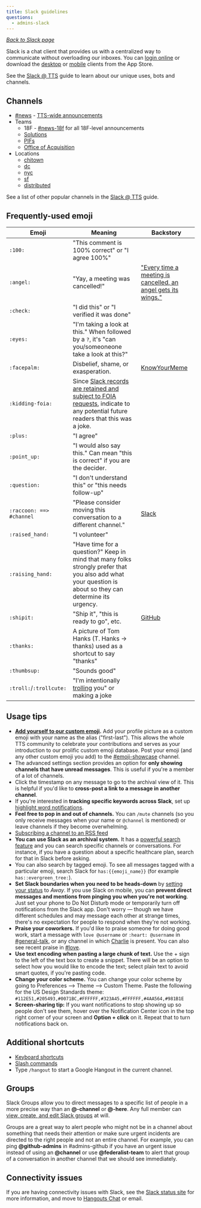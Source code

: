 ```yaml
---
title: Slack guidelines
questions:
  - admins-slack
---
```


[_Back to Slack page_](../)

Slack is a chat client that provides us with a centralized way to communicate without overloading our inboxes. You can [login online](https://gsa-tts.slack.com/) or download the [desktop](https://itunes.apple.com/us/app/slack/id803453959?mt=12) or [mobile](https://itunes.apple.com/us/app/slack-team-communication/id618783545?mt=8) clients from the App Store.

See the [Slack @ TTS](https://docs.google.com/document/d/1Hm42cg61S7FPhaLrRIJxl-LXQCcwGvJTKX_wG0Jz4aU/edit#heading=h.ho6etfp5g3pp) guide to learn about our unique uses, bots and channels.

## Channels

- [#news](https://gsa-tts.slack.com/messages/news/) - [TTS-wide announcements]({{site.baseurl}}/outreach/#how-to-make-tts-wide-announcements)
- Teams
  - 18F - [#news-18f](https://gsa-tts.slack.com/messages/news-18f/) for all 18F-level announcements
  - [Solutions](https://gsa-tts.slack.com/messages/solutions/)
  - [PIFs](https://gsa-tts.slack.com/messages/pifs/)
  - [Office of Acquisition](https://gsa-tts.slack.com/messages/tts-oa/)
- Locations
  - [chitown](https://gsa-tts.slack.com/messages/chitown/)
  - [dc](https://gsa-tts.slack.com/messages/dc/)
  - [nyc](https://gsa-tts.slack.com/messages/nyc/)
  - [sf](https://gsa-tts.slack.com/messages/sf/)
  - [distributed](https://gsa-tts.slack.com/messages/distributed/)

See a list of other popular channels in the [Slack @ TTS](https://docs.google.com/document/d/1Hm42cg61S7FPhaLrRIJxl-LXQCcwGvJTKX_wG0Jz4aU/edit#heading=h.b0dsxkh3r8wi) guide.

## Frequently-used emoji

| Emoji                    | Meaning                                                                                                                                                   | Backstory                                                                                                                                                                 |
| ------------------------ | --------------------------------------------------------------------------------------------------------------------------------------------------------- | ------------------------------------------------------------------------------------------------------------------------------------------------------------------------- |
| `:100:`                  | "This comment is 100% correct" or "I agree 100%"                                                                                                          |                                                                                                                                                                           |
| `:angel:`                | "Yay, a meeting was cancelled!"                                                                                                                           | ["Every time a meeting is cancelled, an angel gets its wings."](https://gsa-tts.slack.com/archives/C025AQGBJ/p1561997550303000?thread_ts=1561995346.301100&cid=C025AQGBJ) |
| `:check:`                | "I did this" or "I verified it was done"                                                                                                                  |                                                                                                                                                                           |
| `:eyes:`                 | "I'm taking a look at this." When followed by a `?`, it's "can you/someoneone take a look at this?"                                                       |                                                                                                                                                                           |
| `:facepalm:`             | Disbelief, shame, or exasperation.                                                                                                                        | [KnowYourMeme](https://knowyourmeme.com/memes/facepalm)                                                                                                                   |
| `:kidding-foia:`         | Since [Slack records are retained and subject to FOIA requests](../records/), indicate to any potential future readers that this was a joke.              |                                                                                                                                                                           |
| `:plus:`                 | "I agree"                                                                                                                                                 |                                                                                                                                                                           |
| `:point_up:`             | "I would also say this." Can mean "this is correct" if you are the decider.                                                                               |                                                                                                                                                                           |
| `:question:`             | "I don't understand this" or "this needs follow-up"                                                                                                       |                                                                                                                                                                           |
| `:raccoon: ==> #channel` | "Please consider moving this conversation to a different channel."                                                                                        | [Slack](https://www.slate.com/articles/technology/users/2015/04/slack_and_the_office_chat_several_people_are_typing_who_s_working.html)                                   |
| `:raised_hand:`          | "I volunteer"                                                                                                                                             |                                                                                                                                                                           |
| `:raising_hand:`         | "Have time for a question?" Keep in mind that many folks strongly prefer that you also add what your question is about so they can determine its urgency. |                                                                                                                                                                           |
| `:shipit:`               | "Ship it", "this is ready to go", etc.                                                                                                                    | [GitHub](https://www.quora.com/On-GitHub-what-is-the-significance-of-the-Ship-It-squirrel)                                                                                |
| `:thanks:`               | A picture of Tom Hanks (T. Hanks -> thanks) used as a shortcut to say "thanks"                                                                            |                                                                                                                                                                           |
| `:thumbsup:`             | "Sounds good"                                                                                                                                             |                                                                                                                                                                           |
| `:troll:`/`:trollcute:`  | "I'm intentionally [trolling](https://en.wikipedia.org/wiki/Internet_troll) you" or making a joke                                                         |                                                                                                                                                                           |

## Usage tips

- **[Add yourself to our custom emoji](https://gsa-tts.slack.com/customize/emoji).** Add your profile picture as a custom emoji with your name as the alias ("first-last"). This allows the whole TTS community to celebrate your contributions and serves as your introduction to our prolific custom emoji database. Post your emoji (and any other custom emoji you add) to the [#emoji-showcase](https://gsa-tts.slack.com/messages/C0X2T36AY) channel.
- The advanced settings section provides an option for **only showing channels that have unread messages**. This is useful if you're a member of a lot of channels.
- Click the timestamp on any message to go to the archival view of it. This is helpful if you'd like to **cross-post a link to a message in another channel**.
- If you're interested in **tracking specific keywords across Slack**, set up [highlight word notifications](https://get.slack.help/hc/en-us/articles/201398467-Highlight-word-notifications).
- **Feel free to pop in and out of channels.** You can `/mute` channels (so you only receive messages when your name or `@channel` is mentioned) or leave channels if they become overwhelming.
- [Subscribing a channel to an RSS feed](https://slack.com/help/articles/218688467-Add-RSS-feeds-to-Slack#step-3u58-add-more-feeds)
- **You can use Slack as an archival system.** It has a [powerful search feature](https://get.slack.help/hc/en-us/articles/202528808-Searching-in-Slack) and you can search specific channels or conversations. For instance, if you have a question about a specific healthcare plan, search for that in Slack before asking.
- You can also search by tagged emoji. To see all messages tagged with a particular emoji, search Slack for `has:{{emoji_name}}` (for example `has::evergreen_tree:`).
- **Set Slack boundaries when you need to be heads-down** by [setting your status](https://get.slack.help/hc/en-us/articles/201864558-Setting-your-Slack-status) to _Away_. If you use Slack on mobile, you can **prevent direct messages and mentions from pinging you when you're not working**. Just set your phone to Do Not Disturb mode or temporarily turn off notifications from the Slack app. Don't worry — though we have different schedules and may message each other at strange times, there's no expectation for people to respond when they're not working.
- **Praise your coworkers.** If you'd like to praise someone for doing good work, start a message with `love @username` or `:heart: @username` in [#general-talk](https://gsa-tts.slack.com/archives/general-talk), or any channel in which [Charlie](https://gsa-tts.slack.com/team/charlie) is present. You can also see recent praise in [#love](https://gsa-tts.slack.com/archives/love).
- **Use text encoding when pasting a large chunk of text.** Use the + sign to the left of the text box to create a snippet. There will be an option to select how you would like to encode the text; select plain text to avoid smart quotes, if you're pasting code.
- **Change your color scheme.** You can change your color scheme by going to Preferences --> Theme --> Custom Theme. Paste the following for the US Design Standards theme: `#112E51,#205493,#0071BC,#FFFFFF,#323A45,#FFFFFF,#4AA564,#981B1E`
- **Screen-sharing tip:** If you want notifications to stop showing up so people don't see them, hover over the Notification Center icon in the top right corner of your screen and **Option + click** on it. Repeat that to turn notifications back on.

## Additional shortcuts

- [Keyboard shortcuts](https://slack.com/help/articles/201374536-Slack-keyboard-shortcuts)
- [Slash commands](https://slack.com/help/articles/201259356-Use-built-in-slash-commands)
- Type `/hangout` to start a Google Hangout in the current channel.

## Groups

Slack Groups allow you to direct messages to a specific list of people in a more precise way than an **@-channel** or **@-here**. Any full member can [view, create, and edit Slack groups](https://get.slack.help/hc/en-us/articles/212906697-User-Groups) at will.

Groups are a great way to alert people who might not be in a channel about something that needs their attention or make sure urgent incidents are directed to the right people and not an entire channel. For example, you can ping **@github-admins** in #admins-github if you have an urgent issue instead of using an **@channel** or use **@federalist-team** to alert that group of a conversation in another channel that we should see immediately.

## Connectivity issues

If you are having connectivity issues with Slack, see the [Slack status site](https://status.slack.com/) for more information, and move to [Hangouts Chat](https://support.google.com/a/users/answer/9300511?hl=en) or email.
